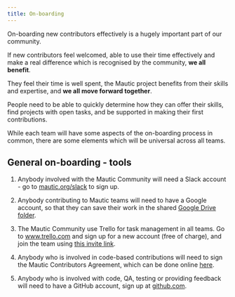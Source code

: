 ```yaml
---
title: On-boarding
---
```


On-boarding new contributors effectively is a hugely important part of our community.  

If new contributors feel welcomed, able to use their time effectively and make a real difference which is recognised by the community, **we all benefit**. 

They feel their time is well spent, the Mautic project benefits from their skills and expertise, and **we all move forward together**.

People need to be able to quickly determine how they can offer their skills, find projects with open tasks, and be supported in making their first contributions.

While each team will have some aspects of the on-boarding process in common, there are some elements which will be universal across all teams.

## General on-boarding - tools

1. Anybody involved with the Mautic Community will need a Slack account - go to [mautic.org/slack](mautic.org/slack) to sign up.

2. Anybody contributing to Mautic teams will need to have a Google account, so that they can save their work in the shared [Google Drive folder](https://drive.google.com/drive/folders/1KqjqRkbRoAyWLd_zbYdcP8NFtS10kAwI?usp=sharing).

3. The Mautic Community use Trello for task management in all teams. Go to www.trello.com and sign up for a new account (free of charge), and join the team using [this invite link](https://trello.com/invite/mauticcommunity/7141ad265fef10a78b6573cadf1d42b8). 

4. Anybody who is involved in code-based contributions will need to sign the Mautic Contributors Agreement, which can be done online [here](https://www.mautic.org/contributor-agreement/).

5. Anybody who is involved with code, QA, testing or providing feedback will need to have a GitHub account, sign up at [github.com](https://github.com/join).



